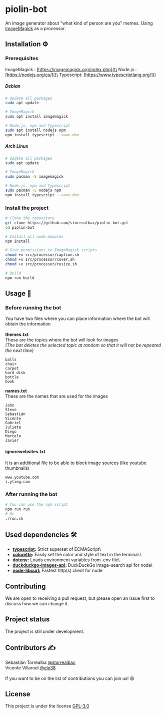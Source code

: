 # piolin-bot
An image generator about "what kind of person are you" memes. Using [ImageMagick](https://imagemagick.org/index.php) as a processor.


## Installation ⚙️
### Prerequisites

ImageMagick : [https://imagemagick.org/index.php]()\
Node.js : [https://nodejs.org/es/]()\
Typescript: [https://www.typescriptlang.org/]()

##### Debian
```bash
# Update all packages
sudo apt update

# ImageMagick
sudo apt install imagemagick

# Node.js, npm and Typescript
sudo apt install nodejs npm
npm install typescript --save-dev

```
##### Arch Linux
```bash
# Update all packages
sudo apt update

# ImageMagick
sudo pacman -S imagemagick

# Node.js, npm and Typescript
sudo pacman -S nodejs npm
npm install typescript --save-dev

```

### Install the project

```bash
# Clone the repository
git clone https://github.com/storrealbac/piolin-bot.git
cd piolin-bot

# Install all node modules
npm install

# Give permissions to ImageMagick scripts 
chmod +x src/processor/caption.sh
chmod +x src/processor/cover.sh
chmod +x src/processor/resize.sh

# Build
npm run build

```

## Usage 🏓

### Before running the bot 
You have two files where you can place information where the bot will obtain the information\
\
__themes.txt__\
These are the topics where the bot will look for images \
_(The bot deletes the selected topic at random so that it will not be repeated the next time)_

```
balls
chair
carpet
hard disk
bottle
book
```
__names.txt__\
These are the names that are used for the images
```
John
Steve
Sebastián
Vicente
Gabriel
Julieta
Diego
Marcelo
Javier
```
#### ignorewebsites.txt
It is an additional file to be able to block image sources (like youtube thumbnails) 
```
www.youtube.com
i.ytimg.com
```

### After running the bot 
```bash
# You can use the npm script
npm run run
# Or
./run.sh
```


## Used dependencies 🛠️
- __[typescript](https://www.npmjs.com/package/typescript):__ Strict superset of ECMAScript\
- __[colorette](https://www.npmjs.com/package/colorette):__ Easily set the color and style of text in the terminal.\
- __[dotenv](https://www.npmjs.com/package/dotenv):__ Loads environment variables from .env file\
- __[duckduckgo-images-api](https://www.npmjs.com/package/duckduckgo-images-api):__ DuckDuckGo image-search api for node\
- __[node-libcurl:](https://www.npmjs.com/package/node-libcurl)__ Fastest http(s) client for node

## Contributing
We are open to receiving a pull request, but please open an issue first to discuss how we can change it.

## Project status
The project is still under development.

## Contributors ✍
Sebastián Torrealba [@storrealbac](https://github.com/storrealbac)\
Vicente Villaroel [@ele38](https://github.com/ele38)\
\
If you want to be on the list of contributions you can join us! 😃 


## License
This project is under the license  [GPL-3.0](https://www.gnu.org/licenses/gpl-3.0.html)